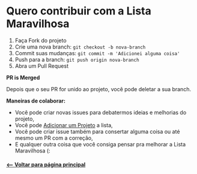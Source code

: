 # Quero contribuir com a Lista Maravilhosa

1. Faça Fork do projeto
2. Crie uma nova branch: `git checkout -b nova-branch`
3. Commit suas mudanças: `git commit -m 'Adicionei alguma coisa'`
4. Push para a branch: `git push origin nova-branch`
5. Abra um Pull Request

**PR is Merged**

Depois que o seu PR for unido ao projeto, você pode deletar a sua branch.

**Maneiras de colaborar:**
* Você pode criar novas issues para debatermos ideias e melhorias do projeto,
* Você pode [Adicionar um Projeto](meu-projeto.md) a lista,
* Você pode criar issue também para consertar alguma coisa ou até mesmo um PR com a correção,
* E qualquer outra coisa que você consiga pensar pra melhorar a Lista Maravilhosa (:


#### [<-- Voltar para página principal](https://github.com/camilatigre/listamaravilhosaopensource)
